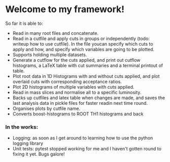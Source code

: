 # Welcome to my framework!
So far it is able to:
- Read in many root files and concatenate.
- Read in a cutfile and apply cuts in groups or independently (todo: writeup how to use cutfile). In the file youcan specify which cuts to apply and how, and specify which variables are going to be plotted.
- Supports holding multiple datasets.
- Generate a cutflow for the cuts applied, and print out cutflow histograms, a LaTeX table with cut summaries and a terminal printout of table.
- Plot root data in 1D Histograms with and without cuts applied, and plot overlaid cuts with corresponding acceptance ratios.
- Plot 2D histograms of multiple variables with cuts applied.
- Read in mass slices and normalise all to a specific luminosity.
- Backs up cutfiles and latex table when changes are made, and saves the last analysis data in pickle files for faster readin next time round.
- Organises plots by cutfile name.
- Converts boost-histograms to ROOT TH1 histograms and back

### In the works:
- Logging: as soon as I get around to learning how to use the python logging library
- Unit tests: pytest stopped working for me and I haven't gotten round to fixing it yet. Bugs galore!